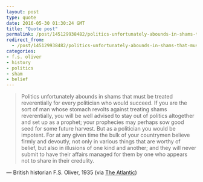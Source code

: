 ```yaml
---
layout: post
type: quote
date: 2016-05-30 01:30:24 GMT
title: "Quote post"
permalink: /post/145129938482/politics-unfortunately-abounds-in-shams-that-must
redirect_from: 
  - /post/145129938482/politics-unfortunately-abounds-in-shams-that-must
categories:
- f.s. oliver
- history
- politics
- sham
- belief
---
```

<blockquote>Politics unfortunately abounds in shams that must be treated reverentially for every politician who would succeed. If you are the sort of man whose stomach revolts against treating shams reverentially, you will be well advised to stay out of politics altogether and set up as a prophet; your prophecies may perhaps sow good seed for some future harvest. But as a politician you would be impotent. For at any given time the bulk of your countrymen believe firmly and devoutly, not only in various things that are worthy of belief, but also in illusions of one kind and another; and they will never submit to have their affairs managed for them by one who appears not to share in their credulity.</blockquote>
<p>— British historian F.S. Oliver, 1935 (via <a href="http://www.theatlantic.com/politics/archive/2016/05/republican-officials-trump/483354/">The Atlantic</a>)</p>